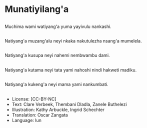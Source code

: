 # Munatiyilang'a

##
Muchima wami watiyang'a yuma yayivulu nankashi.

##
Natiyang'a muzang'alu neyi nkaka nakutulezha nsang'a mumelela.

##
Natiyang'a kusupa neyi nahemi nembwambu dami.

##
Natiyang'a kutama neyi tata yami nahoshi nindi hakweti madiku.

##
Natiyang'a kukeng'a neyi mama yami nankumbati.

##
* License: [CC-BY-NC]
* Text: Clare Verbeek, Thembani Dladla, Zanele Buthelezi
* Illustration: Kathy Arbuckle, Ingrid Schechter
* Translation: Oscar Zangata
* Language: lun

